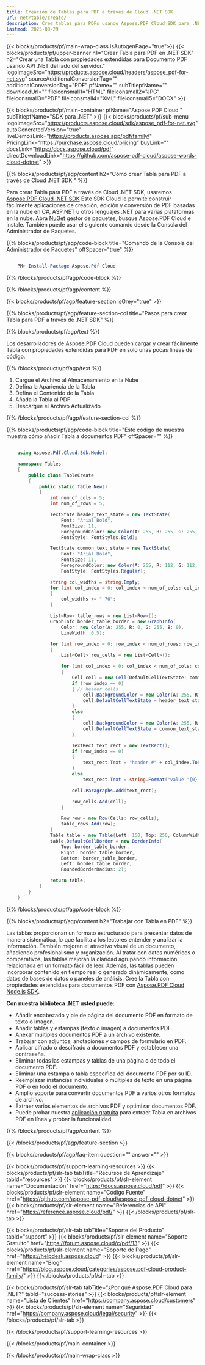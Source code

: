 ```yaml
---
title: Creación de Tablas para PDF a través de Cloud .NET SDK
url: net/table/create/
description: Cree tablas para PDFs usando Aspose.PDF Cloud SDK para .NET. Genere dinámicamente diseños estructurados extendidos para documentos.
lastmod: 2025-08-29
---
```


{{< blocks/products/pf/main-wrap-class isAutogenPage="true">}}
{{< blocks/products/pf/upper-banner h1="Crear Tabla para PDF en .NET SDK" h2="Crear una Tabla con propiedades extendidas para Documento PDF usando API .NET del lado del servidor." logoImageSrc="https://products.aspose.cloud/headers/aspose_pdf-for-net.svg" sourceAdditionalConversionTag="" additionalConversionTag="PDF" pfName="" subTitlepfName="" downloadUrl="" fileiconsmall1="HTML" fileiconsmall2="JPG" fileiconsmall3="PDF" fileiconsmall4="XML" fileiconsmall5="DOCX" >}}

{{< blocks/products/pf/main-container pfName="Aspose.PDF Cloud " subTitlepfName="SDK para .NET" >}}
{{< blocks/products/pf/sub-menu logoImageSrc="https://products.aspose.cloud/sdk/aspose_pdf-for-net.svg"
autoGeneratedVersion="true"
liveDemosLink="https://products.aspose.app/pdf/family/" PricingLink="https://purchase.aspose.cloud/pricing" buyLink="" docsLink="https://docs.aspose.cloud/pdf"  directDownloadLink="https://github.com/aspose-pdf-cloud/aspose-words-cloud-dotnet" >}}

{{% blocks/products/pf/agp/content h2="Cómo crear Tabla para PDF a través de Cloud .NET SDK " %}}

Para crear Tabla para PDF a través de Cloud .NET SDK, usaremos
[Aspose.PDF Cloud .NET SDK](https://products.aspose.cloud/pdf/net/)
Este SDK Cloud le permite construir fácilmente aplicaciones de creación, edición y conversión de PDF basadas en la nube en C#, ASP.NET u otros lenguajes .NET para varias plataformas en la nube. Abra
[NuGet](https://www.nuget.org/packages/Aspose.Pdf-Cloud)
gestor de paquetes, busque
Aspose.PDF Cloud
e instale. También puede usar el siguiente comando desde la Consola del Administrador de Paquetes.

{{% blocks/products/pf/agp/code-block title="Comando de la Consola del Administrador de Paquetes" offSpacer="true" %}}

```powershell

    PM> Install-Package Aspose.Pdf-Cloud

```

{{% /blocks/products/pf/agp/code-block %}}

{{% /blocks/products/pf/agp/content %}}

{{< blocks/products/pf/agp/feature-section isGrey="true" >}}

{{% blocks/products/pf/agp/feature-section-col title="Pasos para crear Tabla para PDF a través de .NET SDK" %}}

{{% blocks/products/pf/agp/text %}}

Los desarrolladores de Aspose.PDF Cloud pueden cargar y crear fácilmente Tabla con propiedades extendidas para PDF en solo unas pocas líneas de código.

{{% /blocks/products/pf/agp/text %}}

1. Cargue el Archivo al Almacenamiento en la Nube
1. Defina la Apariencia de la Tabla
1. Defina el Contenido de la Tabla
1. Añada la Tabla al PDF
1. Descargue el Archivo Actualizado

{{% /blocks/products/pf/agp/feature-section-col %}}

{{% blocks/products/pf/agp/code-block title="Este código de muestra muestra cómo añadir Tabla a documentos PDF" offSpacer="" %}}

```cs

    using Aspose.Pdf.Cloud.Sdk.Model;

    namespace Tables
    {
        public class TableCreate
        {
            public static Table New()
            {
                int num_of_cols = 5;
                int num_of_rows = 5;

                TextState header_text_state = new TextState(
                    Font: "Arial Bold",
                    FontSize: 11,
                    ForegroundColor: new Color(A: 255, R: 255, G: 255, B: 255),
                    FontStyle: FontStyles.Bold);

                TextState common_text_state = new TextState(
                    Font: "Arial Bold",
                    FontSize: 11,
                    ForegroundColor: new Color(A: 255, R: 112, G: 112, B: 112),
                    FontStyle: FontStyles.Regular);

                string col_widths = string.Empty;
                for (int col_index = 0; col_index < num_of_cols; col_index++)
                {
                    col_widths += " 70";
                }

                List<Row> table_rows = new List<Row>();
                GraphInfo border_table_border = new GraphInfo(
                    Color: new Color(A: 255, R: 0, G: 255, B: 0),
                    LineWidth: 0.5);

                for (int row_index = 0; row_index < num_of_rows; row_index++)
                {
                    List<Cell> row_cells = new List<Cell>();

                    for (int col_index = 0; col_index < num_of_cols; col_index++)
                    {
                        Cell cell = new Cell(DefaultCellTextState: common_text_state, Paragraphs: new List<TextRect>());
                        if (row_index == 0)
                        { // header cells
                            cell.BackgroundColor = new Color(A: 255, R: 128, G: 128, B: 128);
                            cell.DefaultCellTextState = header_text_state;
                        }
                        else
                        {
                            cell.BackgroundColor = new Color(A: 255, R: 255, G: 255, B: 255);
                            cell.DefaultCellTextState = common_text_state;
                        };

                        TextRect text_rect = new TextRect();
                        if (row_index == 0)
                        {
                            text_rect.Text = "header #" + col_index.ToString();
                        }
                        else
                            text_rect.Text = string.Format("value '{0}', '{1}'", row_index, col_index);

                        cell.Paragraphs.Add(text_rect);

                        row_cells.Add(cell);
                    }

                    Row row = new Row(Cells: row_cells);
                    table_rows.Add(row);
                }
                Table table = new Table(Left: 150, Top: 250, ColumnWidths: col_widths, Rows: table_rows);
                table.DefaultCellBorder = new BorderInfo(
                    Top: border_table_border,
                    Right: border_table_border,
                    Bottom: border_table_border,
                    Left: border_table_border,
                    RoundedBorderRadius: 2);

                return table;
            }
        }
    }
```

{{% /blocks/products/pf/agp/code-block %}}

{{% blocks/products/pf/agp/content h2="Trabajar con Tabla en PDF" %}}

Las tablas proporcionan un formato estructurado para presentar datos de manera sistemática, lo que facilita a los lectores entender y analizar la información. También mejoran el atractivo visual de un documento, añadiendo profesionalismo y organización. Al tratar con datos numéricos o comparativos, las tablas mejoran la claridad agrupando información relacionada en un formato fácil de leer. Además, las tablas pueden incorporar contenido en tiempo real o generado dinámicamente, como datos de bases de datos o paneles de análisis.
Cree la Tabla con propiedades extendidas para documentos PDF con [Aspose.PDF Cloud Node.js SDK](https://products.aspose.cloud/pdf/net/).

**Con nuestra biblioteca .NET usted puede:**

+ Añadir encabezado y pie de página del documento PDF en formato de texto o imagen.
+ Añadir tablas y estampas (texto o imagen) a documentos PDF.
+ Anexar múltiples documentos PDF a un archivo existente.
+ Trabajar con adjuntos, anotaciones y campos de formulario en PDF.
+ Aplicar cifrado o descifrado a documentos PDF y establecer una contraseña.
+ Eliminar todas las estampas y tablas de una página o de todo el documento PDF.
+ Eliminar una estampa o tabla específica del documento PDF por su ID.
+ Reemplazar instancias individuales o múltiples de texto en una página PDF o en todo el documento.
+ Amplio soporte para convertir documentos PDF a varios otros formatos de archivo.
+ Extraer varios elementos de archivos PDF y optimizar documentos PDF.
+ Puede probar nuestra [aplicación gratuita](https://products.aspose.app/pdf/table-extraction) para extraer Tabla en archivos PDF en línea y probar la funcionalidad.

{{% /blocks/products/pf/agp/content %}}

{{< /blocks/products/pf/agp/feature-section >}}

{{< blocks/products/pf/agp/faq-item question="" answer="" >}}

{{< blocks/products/pf/support-learning-resources >}}
{{< blocks/products/pf/slr-tab tabTitle="Recursos de Aprendizaje" tabId="resources" >}}
{{< blocks/products/pf/slr-element name="Documentación" href="https://docs.aspose.cloud/pdf" >}}
{{< blocks/products/pf/slr-element name="Código Fuente" href="https://github.com/aspose-pdf-cloud/aspose-pdf-cloud-dotnet" >}}
{{< blocks/products/pf/slr-element name="Referencias de API" href="https://reference.aspose.cloud/pdf/" >}}
{{< /blocks/products/pf/slr-tab >}}

{{< blocks/products/pf/slr-tab tabTitle="Soporte del Producto" tabId="support" >}}
{{< blocks/products/pf/slr-element name="Soporte Gratuito" href="https://forum.aspose.cloud/c/pdf/13" >}}
{{< blocks/products/pf/slr-element name="Soporte de Pago" href="https://helpdesk.aspose.cloud" >}}
{{< blocks/products/pf/slr-element name="Blog" href="https://blog.aspose.cloud/categories/aspose.pdf-cloud-product-family/" >}}
{{< /blocks/products/pf/slr-tab >}}

{{< blocks/products/pf/slr-tab tabTitle="¿Por qué Aspose.PDF Cloud para .NET?" tabId="success-stories" >}}
{{< blocks/products/pf/slr-element name="Lista de Clientes" href="https://company.aspose.cloud/customers" >}}
{{< blocks/products/pf/slr-element name="Seguridad" href="https://company.aspose.cloud/legal/security" >}}
{{< /blocks/products/pf/slr-tab >}}

{{< /blocks/products/pf/support-learning-resources >}}

{{< /blocks/products/pf/main-container >}}

{{< /blocks/products/pf/main-wrap-class >}}




